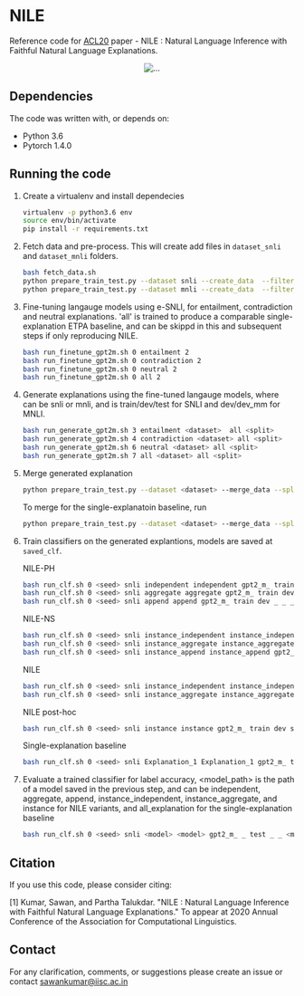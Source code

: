 # NILE
Reference code for [ACL20](http://acl2019.org/) paper -  NILE : Natural Language Inference with Faithful Natural Language Explanations.

<p align="center">
  <img align="center" src="https://github.com/SawanKumar28/nile/blob/master/images/architecture.jpg" alt="...">
</p>

## Dependencies
The code was written with, or depends on:
* Python 3.6
* Pytorch 1.4.0

## Running the code
1. Create a virtualenv and install dependecies
      ```bash
      virtualenv -p python3.6 env
      source env/bin/activate
      pip install -r requirements.txt
      ``` 
1. Fetch data and pre-process. This will create add files in ```dataset_snli``` and ```dataset_mnli``` folders.
      ```bash
      bash fetch_data.sh  
      python prepare_train_test.py --dataset snli --create_data  --filter_repetitions
      python prepare_train_test.py --dataset mnli --create_data  --filter_repetitions
      ```        
1. Fine-tuning langauge models using e-SNLI, for entailment, contradiction and neutral explanations. 'all' is trained to produce a comparable single-explanation ETPA baseline, and can be skippd in this and subsequent steps if only reproducing NILE.
      ```bash
      bash run_finetune_gpt2m.sh 0 entailment 2
      bash run_finetune_gpt2m.sh 0 contradiction 2
      bash run_finetune_gpt2m.sh 0 neutral 2
      bash run_finetune_gpt2m.sh 0 all 2
      ```
1. Generate explanations using the fine-tuned langauge models, where <dataset> can be snli or mnli, and <split> is train/dev/test for SNLI and dev/dev_mm for MNLI.
    ```bash
    bash run_generate_gpt2m.sh 3 entailment <dataset>  all <split>
    bash run_generate_gpt2m.sh 4 contradiction <dataset> all <split>
    bash run_generate_gpt2m.sh 6 neutral <dataset> all <split>
    bash run_generate_gpt2m.sh 7 all <dataset> all <split>
    ```
1. Merge generated explanation
    ```bash
    python prepare_train_test.py --dataset <dataset> --merge_data --split <split> --input_prefix gpt2_m_
    ```
  
    To merge for the single-explanatoin baseline, run
    ```bash
    python prepare_train_test.py --dataset <dataset> --merge_data --split <split> --input_prefix gpt2_m_  --merge_single
    ```
1. Train classifiers on the generated explantions, models are saved at ```saved_clf```.

      NILE-PH
      ```bash
      bash run_clf.sh 0 <seed> snli independent independent gpt2_m_ train dev _ _ _
      bash run_clf.sh 0 <seed> snli aggregate aggregate gpt2_m_ train dev _ _ _
      bash run_clf.sh 0 <seed> snli append append gpt2_m_ train dev _ _ _
      ```   
      NILE-NS
      ```bash
      bash run_clf.sh 0 <seed> snli instance_independent instance_independent gpt2_m_ train dev _ _ _
      bash run_clf.sh 0 <seed> snli instance_aggregate instance_aggregate gpt2_m_ train dev _ _ _
      bash run_clf.sh 0 <seed> snli instance_append instance_append gpt2_m_ train dev _ _ _
      ```
      NILE
      ```bash
      bash run_clf.sh 0 <seed> snli instance_independent instance_independent gpt2_m_ train dev sample _ _
      bash run_clf.sh 0 <seed> snli instance_aggregate instance_aggregate gpt2_m_ train dev sample _ _
      ```   
      NILE post-hoc
      ```bash
      bash run_clf.sh 0 <seed> snli instance instance gpt2_m_ train dev sample _ _
      ```       
      Single-explanation baseline
      ```bash
      bash run_clf.sh 0 <seed> snli Explanation_1 Explanation_1 gpt2_m_ train dev sample _ _
      ```  
1. Evaluate a trained classifier for label accuracy, <model_path> is the path of a model saved in the previous step, and <model> can be independent, aggregate, append, instance_independent, instance_aggregate, and instance for NILE variants, and all_explanation for the single-explanation baseline
      ```bash
      bash run_clf.sh 0 <seed> snli <model> <model> gpt2_m_ _ test _ _ <model_path>
      ```
## Citation
If you use this code, please consider citing:

[1] Kumar, Sawan, and Partha Talukdar. "NILE : Natural Language Inference with Faithful Natural Language Explanations." To appear at 2020 Annual Conference of the Association for Computational Linguistics. 
 
## Contact
For any clarification, comments, or suggestions please create an issue or contact sawankumar@iisc.ac.in
